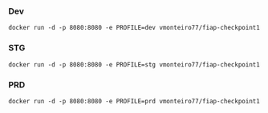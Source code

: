 ### Dev
```
docker run -d -p 8080:8080 -e PROFILE=dev vmonteiro77/fiap-checkpoint1
```
### STG
```
docker run -d -p 8080:8080 -e PROFILE=stg vmonteiro77/fiap-checkpoint1
```
### PRD
```
docker run -d -p 8080:8080 -e PROFILE=prd vmonteiro77/fiap-checkpoint1
```
